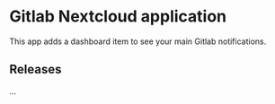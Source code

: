 # Gitlab Nextcloud application

This app adds a dashboard item to see your main Gitlab notifications.

## Releases

...
